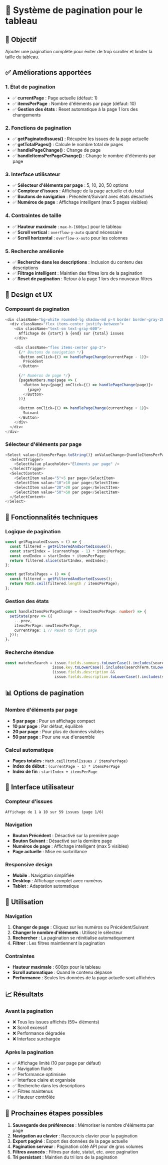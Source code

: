 # 📄 Système de pagination pour le tableau

## 🎯 Objectif
Ajouter une pagination complète pour éviter de trop scroller et limiter la taille du tableau.

## ✅ Améliorations apportées

### 1. **État de pagination**
- ✅ **currentPage** : Page actuelle (défaut: 1)
- ✅ **itemsPerPage** : Nombre d'éléments par page (défaut: 10)
- ✅ **Gestion des états** : Reset automatique à la page 1 lors des changements

### 2. **Fonctions de pagination**
- ✅ **getPaginatedIssues()** : Récupère les issues de la page actuelle
- ✅ **getTotalPages()** : Calcule le nombre total de pages
- ✅ **handlePageChange()** : Change de page
- ✅ **handleItemsPerPageChange()** : Change le nombre d'éléments par page

### 3. **Interface utilisateur**
- ✅ **Sélecteur d'éléments par page** : 5, 10, 20, 50 options
- ✅ **Compteur d'issues** : Affichage de la page actuelle et du total
- ✅ **Boutons de navigation** : Précédent/Suivant avec états désactivés
- ✅ **Numéros de page** : Affichage intelligent (max 5 pages visibles)

### 4. **Contraintes de taille**
- ✅ **Hauteur maximale** : `max-h-[600px]` pour le tableau
- ✅ **Scroll vertical** : `overflow-y-auto` quand nécessaire
- ✅ **Scroll horizontal** : `overflow-x-auto` pour les colonnes

### 5. **Recherche améliorée**
- ✅ **Recherche dans les descriptions** : Inclusion du contenu des descriptions
- ✅ **Filtrage intelligent** : Maintien des filtres lors de la pagination
- ✅ **Reset de pagination** : Retour à la page 1 lors des nouveaux filtres

## 🎨 Design et UX

### Composant de pagination
```typescript
<div className="bg-white rounded-lg shadow-md p-4 border border-gray-200">
  <div className="flex items-center justify-between">
    <div className="text-sm text-gray-600">
      Affichage de {start} à {end} sur {total} issues
    </div>
    
    <div className="flex items-center gap-2">
      {/* Boutons de navigation */}
      <Button onClick={() => handlePageChange(currentPage - 1)}>
        Précédent
      </Button>
      
      {/* Numéros de page */}
      {pageNumbers.map(page => (
        <Button key={page} onClick={() => handlePageChange(page)}>
          {page}
        </Button>
      ))}
      
      <Button onClick={() => handlePageChange(currentPage + 1)}>
        Suivant
      </Button>
    </div>
  </div>
</div>
```

### Sélecteur d'éléments par page
```typescript
<Select value={itemsPerPage.toString()} onValueChange={handleItemsPerPageChange}>
  <SelectTrigger>
    <SelectValue placeholder="Éléments par page" />
  </SelectTrigger>
  <SelectContent>
    <SelectItem value="5">5 par page</SelectItem>
    <SelectItem value="10">10 par page</SelectItem>
    <SelectItem value="20">20 par page</SelectItem>
    <SelectItem value="50">50 par page</SelectItem>
  </SelectContent>
</Select>
```

## 🔧 Fonctionnalités techniques

### Logique de pagination
```typescript
const getPaginatedIssues = () => {
  const filtered = getFilteredAndSortedIssues();
  const startIndex = (currentPage - 1) * itemsPerPage;
  const endIndex = startIndex + itemsPerPage;
  return filtered.slice(startIndex, endIndex);
};

const getTotalPages = () => {
  const filtered = getFilteredAndSortedIssues();
  return Math.ceil(filtered.length / itemsPerPage);
};
```

### Gestion des états
```typescript
const handleItemsPerPageChange = (newItemsPerPage: number) => {
  setState(prev => ({ 
    ...prev, 
    itemsPerPage: newItemsPerPage, 
    currentPage: 1 // Reset to first page
  }));
};
```

### Recherche étendue
```typescript
const matchesSearch = issue.fields.summary.toLowerCase().includes(searchTerm.toLowerCase()) ||
                     issue.key.toLowerCase().includes(searchTerm.toLowerCase()) ||
                     (issue.fields.description && 
                      issue.fields.description.toLowerCase().includes(searchTerm.toLowerCase()));
```

## 📊 Options de pagination

### Nombre d'éléments par page
- **5 par page** : Pour un affichage compact
- **10 par page** : Par défaut, équilibré
- **20 par page** : Pour plus de données visibles
- **50 par page** : Pour une vue d'ensemble

### Calcul automatique
- **Pages totales** : `Math.ceil(totalIssues / itemsPerPage)`
- **Index de début** : `(currentPage - 1) * itemsPerPage`
- **Index de fin** : `startIndex + itemsPerPage`

## 🎨 Interface utilisateur

### Compteur d'issues
```
Affichage de 1 à 10 sur 59 issues (page 1/6)
```

### Navigation
- **Bouton Précédent** : Désactivé sur la première page
- **Bouton Suivant** : Désactivé sur la dernière page
- **Numéros de page** : Affichage intelligent (max 5 visibles)
- **Page actuelle** : Mise en surbrillance

### Responsive design
- **Mobile** : Navigation simplifiée
- **Desktop** : Affichage complet avec numéros
- **Tablet** : Adaptation automatique

## 🚀 Utilisation

### Navigation
1. **Changer de page** : Cliquez sur les numéros ou Précédent/Suivant
2. **Changer le nombre d'éléments** : Utilisez le sélecteur
3. **Rechercher** : La pagination se réinitialise automatiquement
4. **Filtrer** : Les filtres maintiennent la pagination

### Contraintes
- **Hauteur maximale** : 600px pour le tableau
- **Scroll automatique** : Quand le contenu dépasse
- **Performance** : Seules les données de la page actuelle sont affichées

## 📈 Résultats

### Avant la pagination
- ❌ Tous les issues affichés (59+ éléments)
- ❌ Scroll excessif
- ❌ Performance dégradée
- ❌ Interface surchargée

### Après la pagination
- ✅ Affichage limité (10 par page par défaut)
- ✅ Navigation fluide
- ✅ Performance optimisée
- ✅ Interface claire et organisée
- ✅ Recherche dans les descriptions
- ✅ Filtres maintenus
- ✅ Hauteur contrôlée

## 🔄 Prochaines étapes possibles

1. **Sauvegarde des préférences** : Mémoriser le nombre d'éléments par page
2. **Navigation au clavier** : Raccourcis clavier pour la pagination
3. **Export paginé** : Export des données de la page actuelle
4. **Pagination serveur** : Pagination côté API pour de gros volumes
5. **Filtres avancés** : Filtres par date, statut, etc. avec pagination
6. **Tri persistant** : Maintien du tri lors de la pagination
